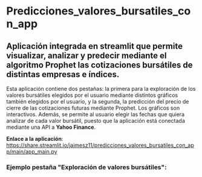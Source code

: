# Predicciones_valores_bursatiles_con_app
## Aplicación integrada en streamlit que permite visualizar, analizar y predecir mediante el algoritmo Prophet las cotizaciones bursátiles de distintas empresas e índices.
Esta aplicación contiene dos pestañas: la primera para la exploración de los valores bursátiles elegidos por el usuario mediante distintos gráficos también elegidos por el usuario, y la segunda, la predicción del precio de cierre de las cotizaciones futuras mediante Prophet. Los gráficos son interactivos. Además, se permite al usuario elegir las fechas que quiera analizar de cada valor bursátil, puesto que la aplicación está conectada mediante una API a **Yahoo Finance**.

**Enlace a la aplicación**: https://share.streamlit.io/jaimesz11/predicciones_valores_bursatiles_con_app/main/app_main.py

### Ejemplo pestaña "Exploración de valores bursátiles":


